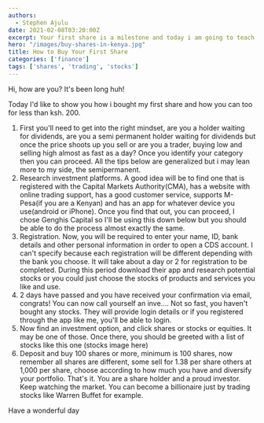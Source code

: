 ```yaml
---
authors: 
  - Stephen Ajulu
date: 2021-02-08T03:20:00Z
excerpt: Your first share is a milestone and today i am going to teach you how to go about buying it. 
hero: "/images/buy-shares-in-kenya.jpg"
title: How to Buy Your First Share
categories: ['finance']
tags: ['shares', 'trading', 'stocks']
---
```


Hi, how are you? It's been long huh! 

Today I'd like to show you how i bought my first share and how you can too for less than ksh. 200. 

1. First you'll need to get into the right mindset, are you a holder waiting for dividends, are you a semi permanent holder waiting for dividends but once the price shoots up you sell or are you a trader, buying low and selling high almost as fast as a day? Once you identify your category then you can proceed. All the tips below are generalized but i may lean more to my side, the semipermanent. 
2. Research investment platforms. A good idea will be to find one that is registered with the Capital Markets Authority(CMA), has a website with online trading support, has a good customer service, supports M-Pesa(if you are a Kenyan) and has an app for whatever device you use(android or iPhone). Once you find that out, you can proceed, I chose Genghis Capital so I'll be using this down below but you should be able to do the process almost exactly the same. 
3. Registration. Now, you will be required to enter your name, ID, bank details and other personal information in order to open a CDS account. I can't specify because each registration will be different depending with the bank you choose. It will take about a day or 2 for registration to be completed. During this period download their app and research potential stocks or you could just choose the stocks of products and services you like and use. 
4. 2 days have passed and you have received your confirmation via email, congrats! You can now call yourself an inve.... Not so fast, you haven't bought any stocks. They will provide login details or if you registered through the app like me, you'll be able to login. 
5. Now find an investment option, and click shares or stocks or equities. It may be one of those. Once there, you should be greeted with a list of stocks like this one (stocks image here) 
6. Deposit and buy 100 shares or more, minimum is 100 shares, now remember all shares are different, some sell for 1.38 per share others at 1,000 per share, choose according to how much you have and diversify your portfolio. That's it. You are a share holder and a proud investor. Keep watching the market. You can become a billionaire just by trading stocks like Warren Buffet for example. 

Have a wonderful day
